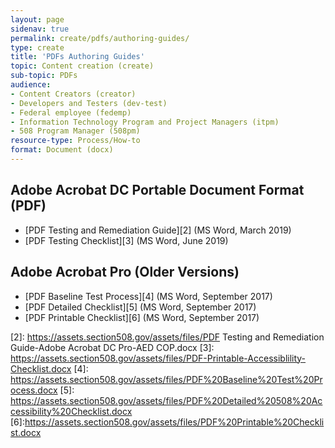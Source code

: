 ```yaml
---
layout: page
sidenav: true
permalink: create/pdfs/authoring-guides/
type: create
title: 'PDFs Authoring Guides'
topic: Content creation (create)
sub-topic: PDFs
audience:
- Content Creators (creator)
- Developers and Testers (dev-test)
- Federal employee (fedemp)
- Information Technology Program and Project Managers (itpm)
- 508 Program Manager (508pm)
resource-type: Process/How-to
format: Document (docx)
---
```



## Adobe Acrobat DC Portable Document Format (PDF)

* [PDF Testing and Remediation Guide][2] (MS Word, March 2019)
* [PDF Testing Checklist][3] (MS Word, June 2019)

## Adobe Acrobat Pro (Older Versions)

* [PDF Baseline Test Process][4] (MS Word, September 2017)
* [PDF Detailed Checklist][5] (MS Word, September 2017)
* [PDF Printable Checklist][6] (MS Word, September 2017)

[2]: https://assets.section508.gov/assets/files/PDF Testing and Remediation Guide-Adobe Acrobat DC Pro-AED COP.docx
[3]: https://assets.section508.gov/assets/files/PDF-Printable-Accessiblility-Checklist.docx
[4]: https://assets.section508.gov/assets/files/PDF%20Baseline%20Test%20Process.docx
[5]: https://assets.section508.gov/assets/files/PDF%20Detailed%20508%20Accessibility%20Checklist.docx
[6]:https://assets.section508.gov/assets/files/PDF%20Printable%20Checklist.docx
